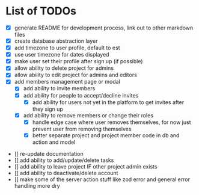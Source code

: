 # List of TODOs

- [x] generate README for development process, link out to other markdown files
- [x] create database abstraction layer
- [x] add timezone to user profile, default to est
- [x] use user timezone for dates displayed
- [x] make user set their profile after sign up (if possible)
- [x] allow ability to delete project for admins
- [x] allow ability to edit project for admins and editors
- [x] add members management page or modal
  - [x] add ability to invite members
  - [x] add ability for people to accept/decline invites
    - [x] add ability for users not yet in the platform to get invites after they sign up
  - [x] add ability to remove members or change their roles
    - [x] handle edge case where user removes themselves, for now just prevent user from removing themselves
    - [x] better separate project and project member code in db and action and model
- [] re-update documentation
- [] add ability to add/update/delete tasks
- [] add ability to leave project IF other project admin exists
- [] add ability to deactivate/delete account
- [] make some of the server action stuff like zod error and general error handling more dry
